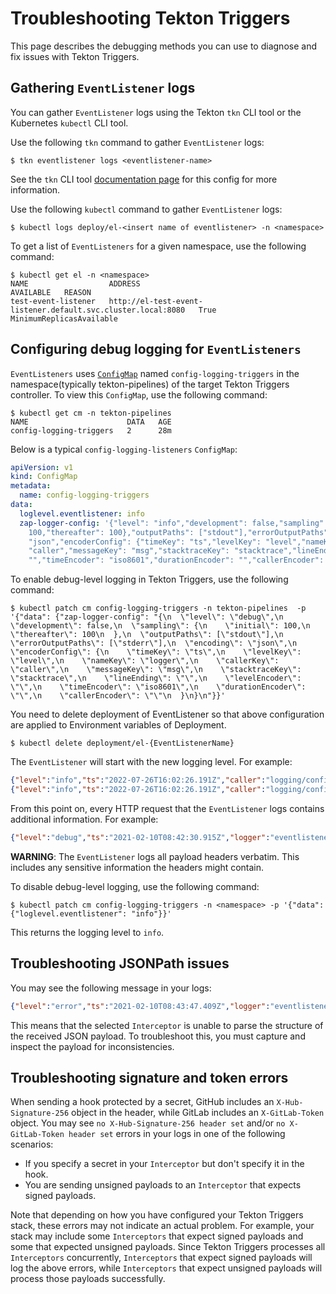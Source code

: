 <!--
---
linkTitle: "Troubleshooting"
---
-->
# Troubleshooting Tekton Triggers

This page describes the debugging methods you can use to diagnose and fix issues with Tekton Triggers.

## Gathering `EventListener` logs

You can gather `EventListener` logs using the Tekton `tkn` CLI tool or the Kubernetes `kubectl` CLI tool.

Use the following `tkn` command to gather `EventListener` logs:

```shell
$ tkn eventlistener logs <eventlistener-name>
```
See the `tkn` CLI tool [documentation page](https://github.com/tektoncd/cli/blob/main/docs/cmd/tkn_eventlistener_logs.md) for this config for more information.

Use the following `kubectl` command to gather `EventListener` logs:

```shell
$ kubectl logs deploy/el-<insert name of eventlistener> -n <namespace>
```

To get a list of `EventListeners` for a given namespace, use the following command:

```shell
$ kubectl get el -n <namespace>
NAME                  ADDRESS                                                        AVAILABLE   REASON
test-event-listener   http://el-test-event-listener.default.svc.cluster.local:8080   True        MinimumReplicasAvailable
```

## Configuring debug logging for `EventListeners`

`EventListeners` uses [`ConfigMap`](https://kubernetes.io/docs/concepts/configuration/configmap/) named `config-logging-triggers`
in the namespace(typically tekton-pipelines) of the target Tekton Triggers controller. To view this `ConfigMap`, use the following command: 

```shell
$ kubectl get cm -n tekton-pipelines
NAME                      DATA   AGE
config-logging-triggers   2      28m
```

Below is a typical `config-logging-listeners` `ConfigMap`:

```yaml
apiVersion: v1
kind: ConfigMap
metadata:
  name: config-logging-triggers
data:
  loglevel.eventlistener: info
  zap-logger-config: '{"level": "info","development": false,"sampling": {"initial":
    100,"thereafter": 100},"outputPaths": ["stdout"],"errorOutputPaths": ["stderr"],"encoding":
    "json","encoderConfig": {"timeKey": "ts","levelKey": "level","nameKey": "logger","callerKey":
    "caller","messageKey": "msg","stacktraceKey": "stacktrace","lineEnding": "","levelEncoder":
    "","timeEncoder": "iso8601","durationEncoder": "","callerEncoder": ""}}'
```

To enable debug-level logging in Tekton Triggers, use the following command:

```shell
$ kubectl patch cm config-logging-triggers -n tekton-pipelines  -p '{"data": {"zap-logger-config": "{\n  \"level\": \"debug\",\n  \"development\": false,\n  \"sampling\": {\n    \"initial\": 100,\n    \"thereafter\": 100\n  },\n  \"outputPaths\": [\"stdout\"],\n  \"errorOutputPaths\": [\"stderr\"],\n  \"encoding\": \"json\",\n  \"encoderConfig\": {\n    \"timeKey\": \"ts\",\n    \"levelKey\": \"level\",\n    \"nameKey\": \"logger\",\n    \"callerKey\": \"caller\",\n    \"messageKey\": \"msg\",\n    \"stacktraceKey\": \"stacktrace\",\n    \"lineEnding\": \"\",\n    \"levelEncoder\": \"\",\n    \"timeEncoder\": \"iso8601\",\n    \"durationEncoder\": \"\",\n    \"callerEncoder\": \"\"\n  }\n}\n"}}'
```

You need to delete deployment of EventListener so that above configuration are applied to Environment variables of Deployment.
```shell
$ kubectl delete deployment/el-{EventListenerName}
```

The `EventListener` will start with the new logging level. For example:

```json
{"level":"info","ts":"2022-07-26T16:02:26.191Z","caller":"logging/config.go:116","msg":"Successfully created the logger."}
{"level":"info","ts":"2022-07-26T16:02:26.191Z","caller":"logging/config.go:117","msg":"Logging level set to: debug"}
```

From this point on, every HTTP request that the `EventListener` logs contains additional information. For example: 

```json
{"level":"debug","ts":"2021-02-10T08:42:30.915Z","logger":"eventlistener","caller":"sink/sink.go:93","msg":"EventListener: demo-event-listener in Namespace: default handling event (EventID: 9x4mb) with path /testing, payload: {\"testing\": \"value\"} and header: map[Accept:[*/*] Content-Length:[20] Content-Type:[application/x-www-form-urlencoded] User-Agent:[curl/7.61.1] X-Auth:[testing]]","knative.dev/controller":"eventlistener","/triggers-eventid":"9x4mb","logging.googleapis.com/labels":{},"logging.googleapis.com/sourceLocation":{"file":"github.com/tektoncd/triggers/pkg/sink/sink.go","line":"93","function":"github.com/tektoncd/triggers/pkg/sink.Sink.HandleEvent"}}
```

**WARNING**: The `EventListener` logs all payload headers verbatim. This includes any sensitive information the headers might contain.

To disable debug-level logging, use the following command:

```shell
$ kubectl patch cm config-logging-triggers -n <namespace> -p '{"data": {"loglevel.eventlistener": "info"}}'
```

This returns the logging level to `info`.

## Troubleshooting JSONPath issues

You may see the following message in your logs:

```json
{"level":"error","ts":"2021-02-10T08:43:47.409Z","logger":"eventlistener","caller":"sink/sink.go:230","msg":"failed to ApplyEventValuesToParams: failed to replace JSONPath value for param message: $(body.message): message is not found","knative.dev/controller":"eventlistener","/triggers-eventid":"c8f88","/trigger":"demo-trigger","logging.googleapis.com/labels":{},"logging.googleapis.com/sourceLocation":{"file":"github.com/tektoncd/triggers/pkg/sink/sink.go","line":"230","function":"github.com/tektoncd/triggers/pkg/sink.Sink.processTrigger"},"stacktrace":"github.com/tektoncd/triggers/pkg/sink.Sink.processTrigger\n\tgithub.com/tektoncd/triggers/pkg/sink/sink.go:230\ngithub.com/tektoncd/triggers/pkg/sink.Sink.HandleEvent.func1\n\tgithub.com/tektoncd/triggers/pkg/sink/sink.go:125"}
```

This means that the selected `Interceptor` is unable to parse the structure of the received JSON payload. To troubleshoot this, you must capture and inspect the payload for inconsistencies.

## Troubleshooting signature and token errors

When sending a hook protected by a secret, GitHub includes an `X-Hub-Signature-256` object in the header, while GitLab includes an `X-GitLab-Token` object.
You may see `no X-Hub-Signature-256 header set` and/or `no X-GitLab-Token header set` errors in your logs in one of the following scenarios:

*  If you specify a secret in your `Interceptor` but don't specify it in the hook.
*  You are sending unsigned payloads to an `Interceptor` that expects signed payloads.

Note that depending on how you have configured your Tekton Triggers stack, these errors may not indicate an actual problem. For example, your stack may
include some `Interceptors` that expect signed payloads and some that expected unsigned payloads. Since Tekton Triggers processes all `Interceptors`
concurrently, `Interceptors` that expect signed payloads will log the above errors, while `Interceptors` that expect unsigned payloads will process
those payloads successfully.
